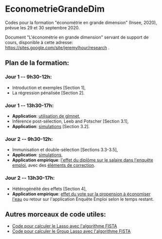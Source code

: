 # EconometrieGrandeDim

Codes pour la formation "économétrie en grande dimension" (Insee, 2020), prévue les 29 et 30 septembre 2020.

Document "L'économétrie en grande dimension" servant de support de cours, disponible à cette adresse: https://sites.google.com/site/jeremylhour/research .

## Plan de la formation:

### Jour 1 -- 9h30-12h:
- Introduction et exemples [Section 1],
- La régression pénalisée [Section 2].

    
### Jour 1 -- 13h30-17h:
- **Application**: [utilisation de glmnet](RidgeLasso-glmnet.ipynb),
- Inférence post-sélection, Leeb and Potscher [Section 3.1],
- **Application**: [simulations](RegularizationBias.ipynb) [Section 3.2].
    
### Jour 2 -- 9h30-12h:
- Immunisation et double-sélection [Sections 3.3-3.5],
- **Application**: [simulations](DoubleSelection.ipynb),
- **Application empirique**: [l'effet du diplôme sur le salaire dans l'enquête emploi](Exercice_EnqueteEmploi.ipynb), avec des [éléments de correction](ApplicationEnqueteEmploi.ipynb).
    
### Jour 2 -- 13h30-17h:
- Hétérogénéité des effets [Section 4],
- **Application empirique**: [effet du vote sur la propension à économiser l'eau](GenericML-example.R) ou retour sur l'application Enquête Emploi selon le temps restant.


## Autres morceaux de code utiles:
- [Code pour calculer le Lasso avec l'algorithme FISTA](functions/LassoFISTA.R)
- [Code pour calculer le Group Lasso avec l'algorithme FISTA](functions/group_lasso.R)
